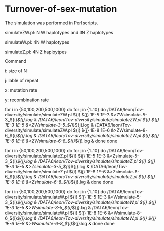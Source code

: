 # Turnover-of-sex-mutation

The simulation was performed in Perl scripts.

simulateZW.pl: N W haplotypes and 3N Z haplotypes

simulateW.pl: 4N W haplotypes

simulateZ.pl: 4N Z haploytpes

Command

i: size of N

j: lable of repeat

x: mutation rate

y: recombination rate

for i in {50,100,200,500,1000}
do
        for j in {1..10}
        do
                /DATA6/leon/Tov-diversity/simulate/simulateZW.pl ${i} ${j} 1E-5 1E-3 &>ZWsimulate-5-3_${i}_${j}.log &
                /DATA6/leon/Tov-diversity/simulate/simulateZW.pl ${i} ${j} 1E-3 1E-5 &>ZWsimulate-3-5_${i}_${j}.log &
                /DATA6/leon/Tov-diversity/simulate/simulateZW.pl ${i} ${j} 1E-8 1E-6 &>ZWsimulate-8-6_${i}_${j}.log &
                /DATA6/leon/Tov-diversity/simulate/simulateZW.pl ${i} ${j} 1E-6 1E-8 &>ZWsimulate-6-8_${i}_${j}.log &
        done
done

for i in {50,100,200,500,1000}
do
        for j in {1..10}
        do
                /DATA6/leon/Tov-diversity/simulate/simulateZ.pl ${i} ${j} 1E-5 1E-3 &>Zsimulate-5-3_${i}_${j}.log &
                /DATA6/leon/Tov-diversity/simulate/simulateZ.pl ${i} ${j} 1E-3 1E-5 &>Zsimulate-3-5_${i}_${j}.log &
                /DATA6/leon/Tov-diversity/simulate/simulateZ.pl ${i} ${j} 1E-8 1E-6 &>Zsimulate-8-6_${i}_${j}.log &
                /DATA6/leon/Tov-diversity/simulate/simulateZ.pl ${i} ${j} 1E-6 1E-8 &>Zsimulate-6-8_${i}_${j}.log &
        done
done


for i in {50,100,200,500,1000}
do
        for j in {1..10}
        do
                /DATA6/leon/Tov-diversity/simulate/simulateW.pl ${i} ${j} 1E-5 1E-3 &>Wsimulate-5-3_${i}_${j}.log &
                /DATA6/leon/Tov-diversity/simulate/simulateW.pl ${i} ${j} 1E-3 1E-5 &>Wsimulate-3-5_${i}_${j}.log &
                /DATA6/leon/Tov-diversity/simulate/simulateW.pl ${i} ${j} 1E-8 1E-6 &>Wsimulate-8-6_${i}_${j}.log &
                /DATA6/leon/Tov-diversity/simulate/simulateW.pl ${i} ${j} 1E-6 1E-8 &>Wsimulate-6-8_${i}_${j}.log &
        done
done


